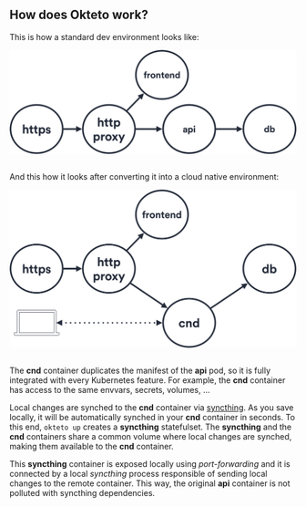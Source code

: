 ## How does Okteto work?

This is how a standard dev environment looks like:

<img align="left" src="env.png">

&nbsp;

And this how it looks after converting it into a cloud native environment:

<img align="left" src="cnd.png">
&nbsp;

The **cnd** container duplicates the manifest of the **api** pod, so it is fully integrated with every Kubernetes feature.
For example, the **cnd** container has access to the same envvars, secrets, volumes, ...

Local changes are synched to the **cnd** container via [syncthing](https://github.com/syncthing/syncthing). As you save locally, it will be automatically synched in your **cnd** container in seconds. To this end, `okteto up` creates a **syncthing** statefulset. The **syncthing** and the **cnd** containers share a common volume where local changes are synched, making them available to the **cnd** container.

This **syncthing** container is exposed locally using *port-forwarding* and it is connected by a local *syncthing* process responsible of sending local changes to the remote container. This way, the original **api** container is not polluted with syncthing dependencies.


